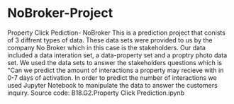 # NoBroker-Project

Property Click Pediction- NoBroker 
This is a prediction project that conists of 3 diffrent types of data. These data sets were provided to us by the company No Broker which in this case is the stakeholders.
Our data included a data interation set, a data-property set and a proptry photo data set.
We used the data sets to answer the stakeholders questions which is "Can we predict the amount of interactions a property may recieve with in 0-7 days of activation.
In order to predict the number of interactions we used Jupyter  Notebook to manipulate the data to answer the customers inquiry.
Source code: 
B18.G2.Property Click Prediction.ipynb
